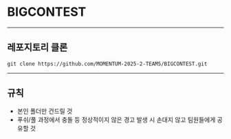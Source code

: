 # BIGCONTEST

---

## 레포지토리 클론

`git clone https://github.com/MOMENTUM-2025-2-TEAM5/BIGCONTEST.git`

---

## 규칙
- 본인 폴더만 건드릴 것
- 푸쉬/풀 과정에서 충돌 등 정상적이지 않은 경고 발생 시 손대지 않고 팀원들에게 공유할 것
